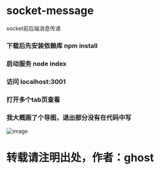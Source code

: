 # socket-message
socket前后端消息传递

### 下载后先安装依赖库 npm install
### 启动服务 node index
### 访问 localhost:3001
### 打开多个tab页查看
### 我大概画了个导图，退出部分没有在代码中写
![image](https://github.com/ButBueatiful/dotvim/raw/master/screenshots/vim-screenshot.jpg)
# 转载请注明出处，作者：ghost

